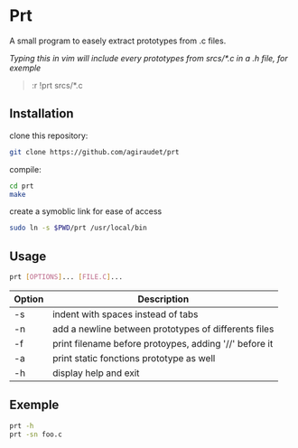 # Prt
A small program to easely extract prototypes from .c files.

_Typing this in vim will include every prototypes from srcs/*.c in a .h file, for exemple_
>:r !prt srcs/*.c

## Installation
clone this repository:
```bash
git clone https://github.com/agiraudet/prt
```
compile:
```bash
cd prt
make
```
create a symoblic link for ease of access
```bash
sudo ln -s $PWD/prt /usr/local/bin
```

## Usage
```bash
prt [OPTIONS]... [FILE.C]...
```
|Option|Description|
|------|-----------|
|-s|indent with spaces instead of tabs|
|-n|add a newline between prototypes of differents files|
|-f|print filename before protoypes, adding '//' before it|
|-a|print static fonctions prototype as well|
|-h|display help and exit|

## Exemple
```bash
prt -h
prt -sn foo.c
```
